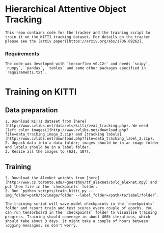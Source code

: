 # Hierarchical Attentive Object Tracking

    This repo contains code for the tracker and the training script to train it on the KITTI tracking dataset. For details on the tracker please see the (arXiv paper)[https://arxiv.org/abs/1706.09262].

### Requirements
    
    The code was developed with `tensorflow v0.12r` and needs `scipy`, `numpy`, `pandas`, `tables` and some other packages specified in `requirements.txt`.

# Training on KITTI
## Data preparation
    
    1. Download KITTI dataset from [here](http://www.cvlibs.net/datasets/kitti/eval_tracking.php). We need [left color imagesi](http://www.cvlibs.net/download.php?file=data_tracking_image_2.zip) and [tracking labels](http://www.cvlibs.net/download.php?file=data_tracking_label_2.zip).
    2. Unpack data into a data folder; images should be in an image folder and labels should be in a label folder.
    3. Resize all the images to (621, 187).

## Training

    1. Download the AlexNet weights from [here](http://www.cs.toronto.edu/~guerzhoy/tf_alexnet/bvlc_alexnet.npy) and put them file in the `checkpoints` folder.
    2. Run `python scripts/train_kitti.py --img_folder=path/to/image/folder --label_folder=/path/to/label/folder`. 

    The training script will save model checkpoints in the `checkpoints` folder and report train and test scores every couple of epochs. You can run tensorboard in the `checkpoints` folder to visualise training progress. Training should converge in about 400k iterations, which should take about 3 days. It might take a couple of hours between logging messages, so don't worry.
